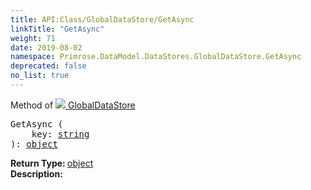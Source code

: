 ```yaml
---
title: API:Class/GlobalDataStore/GetAsync
linkTitle: "GetAsync"
weight: 71
date: 2019-08-02
namespace: Primrose.DataModel.DataStores.GlobalDataStore.GetAsync
deprecated: false
no_list: true
---
```

Method of <a href="/docs/api-reference/Class/GlobalDataStore"><img src="/icons/silk/database_world.png"/>&nbsp;GlobalDataStore</a>
<pre class="method-declaration">
GetAsync (
    key: <a class="type" href="/docs/api-reference/System/string">string</a>
): <a class="type" href="/docs/api-reference/System/object">object</a></pre>
<b>Return Type: </b>
<a class="type" href="/docs/api-reference/System/object">object</a>
<br/>
<b>Description: </b>